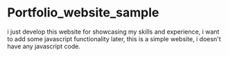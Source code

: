 # Portfolio_website_sample
i just develop this website for showcasing my skills and experience, i want to add some javascript functionality later, this is a simple website, i doesn't have any javascript code.
